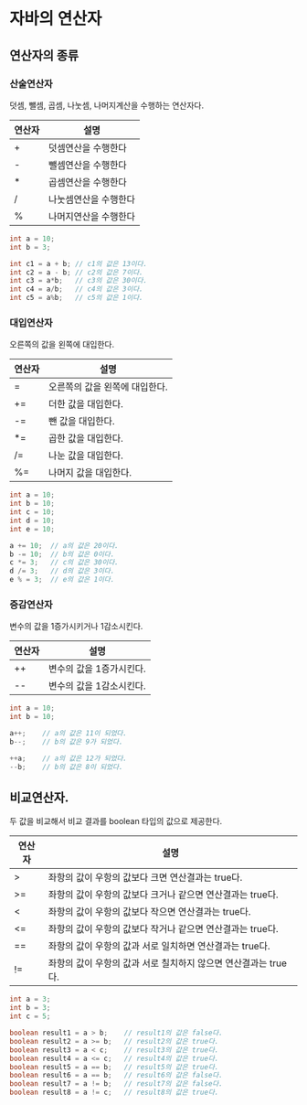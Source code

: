 # 자바의 연산자

## 연산자의 종류
### 산술연산자
덧셈, 뺄셈, 곱셈, 나눗셈, 나머지계산을 수행하는 연산자다.

| 연산자 | 설명 |
| --- | --- |
| + | 덧셈연산을 수행한다 |
| - | 뺄셈연산을 수행한다 |
| * | 곱셈연산을 수행한다 | 
| / | 나눗셈연산을 수행한다 |
| % | 나머지연산을 수행한다 |

```java
int a = 10;
int b = 3;

int c1 = a + b; // c1의 값은 13이다.
int c2 = a - b; // c2의 값은 7이다.
int c3 = a*b;   // c3의 값은 30이다.
int c4 = a/b;   // c4의 값은 3이다.
int c5 = a%b;   // c5의 값은 1이다.
```

### 대입연산자
오른쪽의 값을 왼쪽에 대입한다.

| 연산자 | 설명 |
| --- | --- |
| = | 오른쪽의 값을 왼쪽에 대입한다. |
| += | 더한 값을 대입한다. |
| -= | 뺀 값을 대입한다. | 
| *= | 곱한 값을 대입한다. |
| /= | 나눈 값을 대입한다. |
| %= | 나머지 값을 대입한다.|

```java
int a = 10;
int b = 10;
int c = 10;
int d = 10;
int e = 10;

a += 10;  // a의 값은 20이다.
b -= 10;  // b의 값은 0이다.
c *= 3;   // c의 값은 30이다.
d /= 3;   // d의 값은 3이다.
e % = 3;  // e의 값은 1이다.
```

### 증감연산자
변수의 값을 1증가시키거나 1감소시킨다.

| 연산자 | 설명 |
| --- | --- |
| ++ | 변수의 값을 1증가시킨다. |
| -- | 변수의 값을 1감소시킨다. |

```java
int a = 10;
int b = 10;

a++;    // a의 값은 11이 되었다.
b--;    // b의 값은 9가 되었다.

++a;    // a의 값은 12가 되었다.
--b;    // b의 값은 8이 되었다.
```

## 비교연산자.
두 값을 비교해서 비교 결과를 boolean 타입의 값으로 제공한다.

| 연산자 | 설명 |
| --- | --- |
| > | 좌항의 값이 우항의 값보다 크면 연산결과는 true다. |
| >= | 좌항의 값이 우항의 값보다 크거나 같으면 연산결과는 true다. |
| < | 좌항의 값이 우항의 값보다 작으면 연산결과는 true다. |
| <= | 좌항의 값이 우항의 값보다 작거나 같으면 연산결과는 true다. |
| == | 좌항의 값이 우항의 값과 서로 일치하면 연산결과는 true다. |
| != | 좌항의 값이 우항의 값과 서로 칠치하지 않으면 연산결과는 true다. |

```java
int a = 3;
int b = 3;
int c = 5;

boolean result1 = a > b;    // result1의 값은 false다.
boolean result2 = a >= b;   // result2의 값은 true다.
boolean result3 = a < c;    // result3의 값은 true다.
boolean result4 = a <= c;   // result4의 값은 true다.
boolean result5 = a == b;   // result5의 값은 true다.
boolean result6 = a == b;   // result6의 값은 false다.
boolean result7 = a != b;   // result7의 값은 false다.
boolean result8 = a != c;   // result8의 값은 true다.
```





















